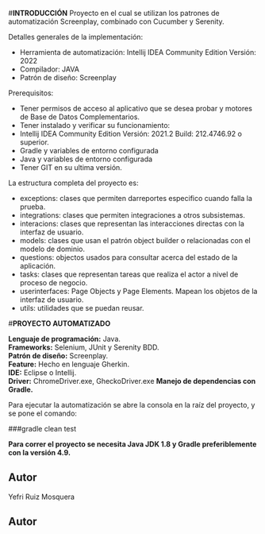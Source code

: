 #**INTRODUCCIÓN**
Proyecto en el cual se utilizan los patrones de automatización Screenplay, combinado con Cucumber y Serenity.


Detalles generales de la implementación:

+ Herramienta de automatización: Intellij IDEA Community Edition Versión: 2022
+ Compilador:  JAVA
+ Patrón de diseño:  Screenplay


Prerequisitos:

+ Tener permisos de acceso al aplicativo que se desea probar y motores de Base de Datos Complementarios.
+ Tener instalado y verificar su funcionamiento:
+ Intellij IDEA Community Edition Versión: 2021.2 Build: 212.4746.92 o superior.
+ Gradle y variables de entorno configurada
+ Java  y variables de entorno configurada 
+ Tener GIT en su ultima versión.



La estructura completa del proyecto es:

+ exceptions: clases que permiten darreportes especifico cuando falla la prueba.
+ integrations: clases que permiten integraciones a otros subsistemas. 
+ interacions: clases que representan las interacciones directas con la interfaz de usuario.
+ models: clases que usan el patrón object builder o relacionadas con el modelo de dominio.
+ questions: objectos usados para consultar acerca del estado de la aplicación.
+ tasks: clases que representan tareas que realiza el actor a nivel de proceso de negocio.
+ userinterfaces: Page Objects y Page Elements. Mapean los objetos de la interfaz de usuario.
+ utils: utilidades que se puedan reusar.


#**PROYECTO AUTOMATIZADO**

**Lenguaje de programación:** Java.  
**Frameworks:** Selenium, JUnit y Serenity BDD.  
**Patrón de diseño:** Screenplay.  
**Feature:** Hecho en lenguaje Gherkin.  
**IDE:** Eclipse o Intellij.  
**Driver:** ChromeDriver.exe, GheckoDriver.exe 
**Manejo de dependencias con Gradle.**


Para ejecutar la automatización se abre la consola en la raíz del proyecto, y se pone el comando:

###gradle clean test

**Para correr el proyecto se necesita Java JDK 1.8 y Gradle preferiblemente con la versión 4.9.**


## Autor ##
Yefri Ruiz Mosquera

## Autor ##


